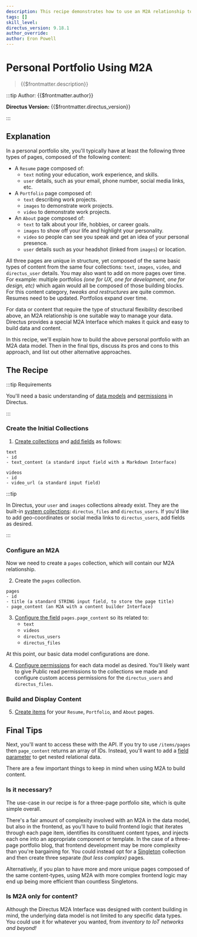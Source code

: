 ```yaml
---
description: This recipe demonstrates how to use an M2A relationship to build content dynamically.
tags: []
skill_level:
directus_version: 9.18.1
author_override:
author: Eron Powell
---
```


# Personal Portfolio Using M2A

> {{$frontmatter.description}}

:::tip Author: {{$frontmatter.author}}

<!-- **Skill Level:** {{$frontmatter.skill_level}}\ -->

**Directus Version:** {{$frontmatter.directus_version}}

<!-- **Tags:** {{$frontmatter.tags.join(", ")}} -->

:::

## Explanation

In a personal portfolio site, you'll typically have at least the following three types of pages, composed of the
following content:

- A `Resume` page composed of:
  - `text` noting your education, work experience, and skills.
  - `user` details, such as your email, phone number, social media links, etc.
- A `Portfolio` page composed of:
  - `text` describing work projects.
  - `images` to demonstrate work projects.
  - `video` to demonstrate work projects.
- An `About` page composed of:
  - `text` to talk about your life, hobbies, or career goals.
  - `images` to show off your life and highlight your personality.
  - `video` so people can see you speak and get an idea of your personal presence.
  - `user` details such as your headshot (linked from `images`) or location.

All three pages are unique in structure, yet composed of the same basic types of content from the same four collections:
`text`, `images`, `video`, and `directus_user` details. You may also want to add on more pages over time. For example:
multiple portfolios _(one for UX, one for development, one for design, etc)_ which again would all be composed of those
building blocks. For this content category, _tweaks and restructures_ are quite common. Resumes need to be updated.
Portfolios expand over time.

For data or content that require the type of structural flexibility described above, an M2A relationship is one suitable
way to manage your data. Directus provides a special M2A Interface which makes it quick and easy to build data and
content.

In this recipe, we'll explain how to build the above personal portfolio with an M2A data model. Then in the final tips,
discuss its pros and cons to this approach, and list out other alternative approaches.

## The Recipe

:::tip Requirements

You'll need a basic understanding of [data models](/configuration/data-model.md) and
[permissions](/configuration/users-roles-permissions.md) in Directus.

:::

<!--
<video autoplay playsinline muted loop controls>
	<source src="" type="video/mp4" />
</video>
-->

### Create the Initial Collections

1. [Create collections](/configuration/data-model/collections.md#create-a-collection) and
   [add fields](/configuration/data-model/fields.md#create-a-field-advanced) as follows:

```
text
- id
- text_content (a standard input field with a Markdown Interface)
```

```
videos
- id
- video_url (a standard input field)
```

:::tip

In Directus, your `user` and `images` collections already exist. They are the built-in
[system collections](/configuration/data-model/collections.html#system-collections): `directus_files` and
`directus_users`. If you'd like to add geo-coordinates or social media links to `directus_users`, add fields as desired.

:::

### Configure an M2A

Now we need to create a `pages` collection, which will contain our M2A relationship.

2. Create the `pages` collection.

```
pages
- id
- title (a standard STRING input field, to store the page title)
- page_content (an M2A with a content builder Interface)
```

3. [Configure the field](/configuration/data-model/fields.md#configure-a-field) `pages.page_content` so its related to:
   - `text`
   - `videos`
   - `directus_users`
   - `directus_files`

At this point, our basic data model configurations are done.

4. [Configure permissions](/configuration/users-roles-permissions/permissions.md#configure-permissions) for each data
   model as desired. You'll likely want to give Public read permissions to the collections we made and configure custom
   access permissions for the `directus_users` and `directus_files`.

### Build and Display Content

5. [Create items](/app/content/items.md#create-an-item) for your `Resume`, `Portfolio`, and `About` pages.

## Final Tips

Next, you'll want to access these with the API. If you try to use `/items/pages` then `page_content` returns an array of
IDs. Instead, you'll want to add a [field parameter](/reference/query.md#many-to-any-union-types) to get nested
relational data.

There are a few important things to keep in mind when using M2A to build content.

### Is it necessary?

The use-case in our recipe is for a three-page portfolio site, which is quite simple overall.

There's a fair amount of complexity involved with an M2A in the data model, but also in the frontend, as you'll have to
build frontend logic that iterates through each page item, identifies its constituent content types, and injects each
one into an appropriate component or template. In the case of a three-page portfolio blog, that frontend development may
be more complexity than you're bargaining for. You could instead opt for a
[Singleton](/getting-started/glossary.html#singleton) collection and then create three separate _(but less complex)_
pages.

Alternatively, if you plan to have more and more unique pages composed of the same content-types, using M2A with more
complex frontend logic may end up being more efficient than countless Singletons.

### Is M2A only for content?

Although the Directus M2A Interface was designed with content building in mind, the underlying data model is not limited
to any specific data types. You could use it for whatever you wanted, from _inventory to IoT networks and beyond!_
